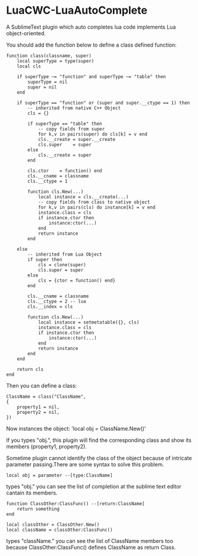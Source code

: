 # LuaCWC-LuaAutoComplete

A SublimeText plugin which auto completes lua code implements Lua object-oriented.

You should add the function below to define a class defined function:

	function class(classname, super)
	    local superType = type(super)
	    local cls
	
	    if superType ~= "function" and superType ~= "table" then
	        superType = nil
	        super = nil
	    end
	
	    if superType == "function" or (super and super.__ctype == 1) then
	        -- inherited from native C++ Object
	        cls = {}
	
	        if superType == "table" then
	            -- copy fields from super
	            for k,v in pairs(super) do cls[k] = v end
	            cls.__create = super.__create
	            cls.super    = super
	        else
	            cls.__create = super
	        end
	
	        cls.ctor    = function() end
	        cls.__cname = classname
	        cls.__ctype = 1
	
	        function cls.New(...)
	            local instance = cls.__create(...)
	            -- copy fields from class to native object
	            for k,v in pairs(cls) do instance[k] = v end
	            instance.class = cls
	            if instance.ctor then
	                instance:ctor(...)
	            end
	            return instance
	        end
	
	    else
	        -- inherited from Lua Object
	        if super then
	            cls = clone(super)
	            cls.super = super
	        else
	            cls = {ctor = function() end}
	        end
	
	        cls.__cname = classname
	        cls.__ctype = 2 -- lua
	        cls.__index = cls
	
	        function cls.New(...)
	            local instance = setmetatable({}, cls)
	            instance.class = cls
	            if instance.ctor then
	                instance:ctor(...)
	            end
	            return instance
	        end
	    end
	
	    return cls
	end

Then you can define a class:

	ClassName = class("ClassName",
	{
		property1 = nil,
		property2 = nil,
	})


Now instances the object:
'local obj = ClassName.New()'

If you types "obj.", this plugin will find the corresponding class and show its members (property1, property2).




Sometime plugin cannot identify the class of the object because of intricate parameter passing.There are some syntax to solve this problem.

	local obj = parameter --[type:ClassName]
types "obj." you can see the list of completion at the sublime text editor cantain its members.

	function ClassOther:ClassFunc() --[return:ClassName]
		return something
	end
	
	local classOther = ClassOther.New()
	local className = classOther:ClassFunc()
types "className." you can see the list of ClassName members too because ClassOther:ClassFunc() defines ClassName as return Class.
